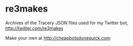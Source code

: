 # re3makes
Archives of the Tracery JSON files used for my Twitter bot, http://twitter.com/re3makes

Make your own at http://cheapbotsdonequick.com
